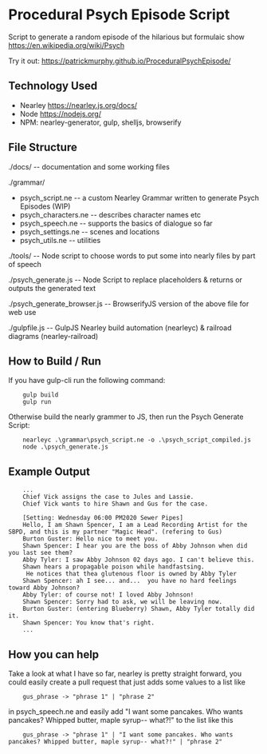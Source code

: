 # Procedural Psych Episode Script

Script to generate a random episode of the hilarious but formulaic show https://en.wikipedia.org/wiki/Psych

Try it out: https://patrickmurphy.github.io/ProceduralPsychEpisode/


## Technology Used

 - Nearley https://nearley.js.org/docs/
 - Node https://nodejs.org/
 - NPM: nearley-generator, gulp, shelljs, browserify

## File Structure
./docs/ 						-- documentation and some working files

./grammar/

- psych_script.ne 			-- a custom Nearley Grammar written to generate Psych Episodes (WIP)
- psych_characters.ne 		-- describes character names etc
- psych_speech.ne 			-- supports the basics of dialogue so far
- psych_settings.ne 		-- scenes and locations
- psych_utils.ne 			-- utilities

./tools/ 						-- Node script to choose words to put some into nearly files by part of speech

./psych_generate.js 			-- Node Script to replace placeholders & returns or outputs the generated text

./psych_generate_browser.js 	-- BrowserifyJS version of the above file for web use

./gulpfile.js 					-- GulpJS Nearley build automation (nearleyc) & railroad diagrams (nearley-railroad)

## How to Build / Run
  If you have gulp-cli run the following command:

		gulp build
		gulp run

   Otherwise build the nearly grammer to JS, then run the Psych Generate Script:

		nearleyc .\grammar\psych_script.ne -o .\psych_script_compiled.js
		node .\psych_generate.js

## Example Output
 
		...
		Chief Vick assigns the case to Jules and Lassie.
		Chief Vick wants to hire Shawn and Gus for the case.

		[Setting: Wednesday 06:00 PM2020 Sewer Pipes]
		Hello, I am Shawn Spencer, I am a Lead Recording Artist for the SBPD, and this is my partner "Magic Head". (refering to Gus)
		Burton Guster: Hello nice to meet you.
		Shawn Spencer: I hear you are the boss of Abby Johnson when did you last see them?
		Abby Tyler: I saw Abby Johnson 02 days ago. I can't believe this.
		Shawn hears a propagable poison while handfastsing.
		 He notices that thea glutenous floor is owned by Abby Tyler
		Shawn Spencer: ah I see... and...  you have no hard feelings toward Abby Johnson?
		Abby Tyler: of course not! I loved Abby Johnson!
		Shawn Spencer: Sorry had to ask, we will be leaving now.
		Burton Guster: (entering Blueberry) Shawn, Abby Tyler totally did it.
		Shawn Spencer: You know that's right.
		...


## How you can help
Take a look at what I have so far, nearley is pretty straight forward, you could easily create a pull request that just adds some values to a list like

    	gus_phrase -> "phrase 1" | "phrase 2"

in psych_speech.ne and easily add "I want some pancakes. Who wants pancakes? Whipped butter, maple syrup-- what?!" to the list like this

    	gus_phrase -> "phrase 1" | "I want some pancakes. Who wants pancakes? Whipped butter, maple syrup-- what?!" | "phrase 2"

